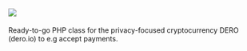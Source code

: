# <img src="https://dero.io/img/exclusion/logo_optimized.png">
Ready-to-go PHP class for the privacy-focused cryptocurrency DERO (dero.io) to e.g accept payments.
